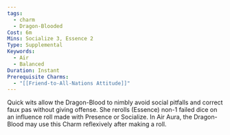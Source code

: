 ```yaml
---
tags:
  - charm
  - Dragon-Blooded
Cost: 6m
Mins: Socialize 3, Essence 2
Type: Supplemental
Keywords:
  - Air
  - Balanced
Duration: Instant
Prerequisite Charms:
  - "[[Friend-to-All-Nations Attitude]]"
---
```

Quick wits allow the Dragon-Blood to nimbly avoid social pitfalls and correct faux pas without giving offense. She rerolls (Essence) non-1 failed dice on an influence roll made with Presence or Socialize. In Air Aura, the Dragon-Blood may use this Charm reflexively after making a roll.